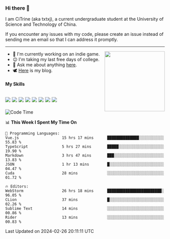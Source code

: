 ### Hi there 👋

I am CiTrine (aka txtxj), a current undergraduate student at the University of Science and Technology of China.

If you encounter any issues with my code, please create an issue instead of sending me an email so that I can address it promptly.

---

<img align="right" height="190" src="http://github-profile-summary-cards.vercel.app/api/cards/stats?username=txtxj&theme=vue">

- 🌱 I'm currently working on an indie game.
- 😉 I'm taking my last free days of college.
- 💬 Ask me about anything [here](https://github.com/txtxj/txtxj/issues).
- 🕊️ [Here](https://txtxj.top) is my blog.

#### My Skills

![](https://img.shields.io/badge/Unity-000000?logo=unity&logoColor=fff)
![](https://img.shields.io/badge/C%23-239120?logo=csharp&logoColor=fff)
![](https://img.shields.io/badge/Python-3e74a2?logo=python&logoColor=fff)
![](https://img.shields.io/badge/C++-65318e?logo=cplusplus&logoColor=fff)
![](https://img.shields.io/badge/C-5654a2?logo=c&logoColor=fff)
![](https://img.shields.io/badge/Vue-4FC08D?logo=vuedotjs&logoColor=fff)
![](https://img.shields.io/badge/Blender-f5792a?logo=blender&logoColor=fff)
![](https://img.shields.io/badge/MS%20SQL-cc2927?logo=microsoftsqlserver&logoColor=fff)
---

<!--START_SECTION:waka-->
![Code Time](http://img.shields.io/badge/Code%20Time-1%2C621%20hrs%208%20mins-blue)

📊 **This Week I Spent My Time On** 

```text
💬 Programming Languages: 
Vue.js                   15 hrs 17 mins      ██████████████░░░░░░░░░░░   55.83 % 
TypeScript               5 hrs 27 mins       █████░░░░░░░░░░░░░░░░░░░░   19.90 % 
Markdown                 3 hrs 47 mins       ███░░░░░░░░░░░░░░░░░░░░░░   13.83 % 
JSON                     1 hr 13 mins        █░░░░░░░░░░░░░░░░░░░░░░░░   04.47 % 
Cuda                     28 mins             ░░░░░░░░░░░░░░░░░░░░░░░░░   01.72 % 

🔥 Editors: 
WebStorm                 26 hrs 18 mins      ████████████████████████░   96.05 % 
CLion                    37 mins             █░░░░░░░░░░░░░░░░░░░░░░░░   02.26 % 
Sublime Text             14 mins             ░░░░░░░░░░░░░░░░░░░░░░░░░   00.86 % 
Rider                    13 mins             ░░░░░░░░░░░░░░░░░░░░░░░░░   00.83 % 
```


 Last Updated on 2024-02-26 20:11:11 UTC
<!--END_SECTION:waka-->
